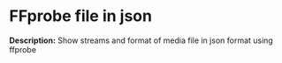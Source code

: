 # FFprobe file in json

**Description:** Show streams and format of media file in json format using ffprobe

